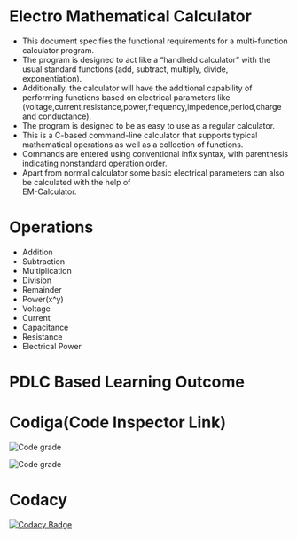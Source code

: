 # Electro Mathematical Calculator
* This document specifies the functional requirements for a multi-function calculator program.
* The program is designed to act like a “handheld calculator” with the usual standard functions
  (add, subtract, multiply, divide, exponentiation). 
* Additionally, the calculator will have the additional capability of performing functions based on 
  electrical parameters like (voltage,current,resistance,power,frequency,impedence,period,charge and conductance).
* The program is designed to be as easy to use as a regular calculator.
* This is a C-based command-line calculator that supports typical mathematical operations as well as a 
  collection of functions. 
* Commands are entered using conventional infix syntax, with parenthesis indicating nonstandard 
  operation order. 
* Apart from normal calculator some basic electrical parameters can also be calculated with the help of  
  EM-Calculator.

# Operations

* Addition
* Subtraction
* Multiplication
* Division
* Remainder
* Power(x^y)
* Voltage
* Current
* Capacitance
* Resistance
* Electrical Power

# PDLC Based Learning Outcome
# Codiga(Code Inspector Link)

   ![Code grade](https://api.codiga.io/project/30926/status/svg)

   ![Code grade](https://api.codiga.io/project/30926/score/svg)

# Codacy

  [![Codacy Badge](https://app.codacy.com/project/badge/Grade/8f0c00e16d924e77be297d6eb791c172)](https://www.codacy.com/gh/omeeom/M1_EM-Calculator_Utility/dashboard?utm_source=github.com&amp;utm_medium=referral&amp;utm_content=omeeom/M1_EM-Calculator_Utility&amp;utm_campaign=Badge_Grade)